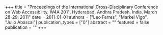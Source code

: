 +++
title = "Proceedings of the International Cross-Disciplinary Conference on Web Accessibility, W4A 2011, Hyderabad, Andhra Pradesh, India, March 28-29, 2011"
date = 2011-01-01
authors = ["Leo Ferres", "Markel Vigo", "Julio Abascal"]
publication_types = ["0"]
abstract = ""
featured = false
publication = ""
+++

